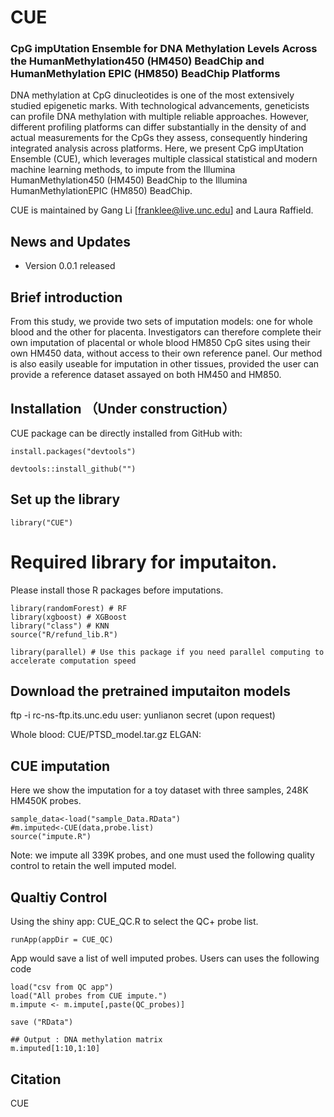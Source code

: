 # CUE
### CpG impUtation Ensemble for DNA Methylation Levels Across the HumanMethylation450 (HM450) BeadChip and HumanMethylation EPIC (HM850) BeadChip Platforms

DNA methylation at CpG dinucleotides is one of the most extensively studied epigenetic marks. With technological advancements, geneticists can profile DNA methylation with multiple reliable approaches. 
However, different profiling platforms can differ substantially in the density of and actual measurements for the CpGs they assess, consequently hindering integrated analysis across platforms. 
Here, we present CpG impUtation Ensemble (CUE), which leverages multiple classical statistical and modern machine learning methods, to impute from the Illumina HumanMethylation450 (HM450) BeadChip to the Illumina HumanMethylationEPIC (HM850) BeadChip. 

CUE is maintained by Gang Li [franklee@live.unc.edu] and Laura Raffield.

## News and Updates
* Version 0.0.1 released

## Brief introduction
From this study, we provide two sets of imputation models: one for whole blood and the other for placenta. 
Investigators can therefore complete their own imputation of placental or whole blood HM850 CpG sites using their own HM450 data, without access to their own reference panel. 
Our method is also easily useable for imputation in other tissues, provided the user can provide a reference dataset assayed on both HM450 and HM850.

## Installation （Under construction）

CUE package can be directly installed from GitHub with:
```{r installation}
install.packages("devtools")

devtools::install_github("")
```


## Set up the library
```{r init, message=TRUE}
library("CUE")
```
# Required library for imputaiton.
Please install those R packages before imputations.

```{r init, message=TRUE}
library(randomForest) # RF
library(xgboost) # XGBoost
library("class") # KNN
source("R/refund_lib.R")

library(parallel) # Use this package if you need parallel computing to accelerate computation speed

```

## Download the pretrained imputaiton models 


ftp -i rc-ns-ftp.its.unc.edu
  user: yunlianon
  secret (upon request)

Whole blood: CUE/PTSD_model.tar.gz
ELGAN: 


## CUE imputation
Here we show the imputation for a toy dataset with three samples, 248K HM450K probes.
```{r perform imputation}
sample_data<-load("sample_Data.RData")
#m.imputed<-CUE(data,probe.list)
source("impute.R")

```

Note: we impute all 339K probes, and one must used the following quality control to retain the well imputed model.

## Qualtiy Control
Using the shiny app: CUE_QC.R to select the QC+ probe list.
```{r CUE_QC}
runApp(appDir = CUE_QC)
```
App would save a list of well imputed probes. Users can uses the following code

```{r subset}
load("csv from QC app")
load("All probes from CUE impute.")
m.impute <- m.impute[,paste(QC_probes)]

save ("RData")
```


```{r output from CUE}
## Output : DNA methylation matrix
m.imputed[1:10,1:10]
```

## Citation
CUE

